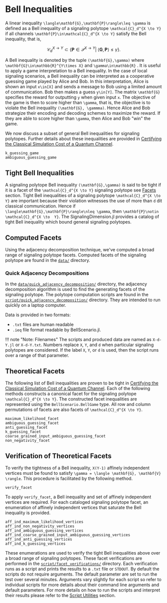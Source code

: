 # Bell Inequalities

A linear inequality ``\langle\mathbf{G},\mathbf{P}\rangle\leq \gamma`` is defined as a Bell inequality of
a signaling polytope ``\mathcal{C}_d^{X \to Y}`` if all channels ``\mathbf{P}\in\mathcal{C}_d^{X \to Y}``
satisfy the Bell inequality, that is,

```math
    \mathcal{C}_d^{X \to Y}\subset \{\mathbf{P}\in\mathcal{P}^{X \to Y}|\; \langle\mathbf{G},\mathbf{P}\rangle\leq \gamma \}.
```

A Bell inequality is  denoted by the tuple ``(\mathbf{G},\gamma)`` where ``\mathbf{G}\in\mathbb{R}^{Y\times X}``
and ``\gamma\in\mathbb{R}`` .
It is useful to apply a game interpretation to a Bell inequality.
In the case of local signaling scenarios, a Bell inequality can be interpreted
as a cooperative guessing game played by Alice and Bob.
In this interpretation, Alice is shown an input ``x\in[X]`` and sends a message
to Bob using a limited amount of communication.
Bob then makes a guess ``y\in[Y]``.
The matrix ``\mathbf{G}`` specifies the reward for outputting ``y`` when
given input ``x``.
The objective of the game is then to score higher than ``\gamma``, that is, the
objective is to violate the Bell inequality ``(\mathbf{G}, \gammma)``.
Hence Alice and Bob strategize their encoding and decoding schemes to maximize the
reward.
If they are able to score higher than ``\gamma``, then Alice and Bob "win" the game.

We now discuss a subset of general Bell inequalities for signaling polytopes.
Further details about these inequalities are provided in
[Certifying the Classical Simulation Cost of a Quantum Channel](https://arxiv.org/abs/2102.12543).

```@docs
k_guessing_game
ambiguous_guessing_game
```

## Tight Bell Inequalities

A signaling polytope Bell inequality ``(\mathbf{G},\gamma)`` is said to be tight
if it is a facet of the  ``\mathcal{C}_d^{X \to Y}`` signaling polytope see [Facets](@ref) section.
Tight Bell inequalities of a signaling polytope ``\mathcal{C}_d^{X \to Y}`` are
important because their violation witnesses the use of more than  ``d`` dit classical
communication.
Hence if ``\langle\mathbf{G},\mathbf{P}\rangle\nleq \gamma``, then ``\mathbf{P}\notin \mathcal{C}_d^{X \to  Y}``.
The SignalingDimension.jl provides a catalog of tight Bell inequality which bound general signaling polytopes.

## Computed Facets

Using the adjacency decomposition technique, we've computed a broad range of signaling polytope facets.
Computed facets of the signaling polytope are found in the [`data/`](https://github.com/ChitambarLab/SignalingDimension.jl/tree/master/data)
directory.

### Quick Adjacency Decompositions

In the [`data/quick_adjacency_decomposition/`](https://github.com/ChitambarLab/SignalingDimension.jl/tree/master/data/quick_adjacency_decomposition)
directory, the adjacency decomposition algorithm is used to find the generating facets of the signaling polytope.
The polytope computation scripts are found in the [`script/quick_adjacency_decomposition/`](https://github.com/ChitambarLab/SignalingDimension.jl/tree/master/script/quick_adjacency_decomposition) directory. They are intended to run quickly on a laptop computer.

Data is provided in two formats:
* `.txt` files are human readable
* `.ieq` file format readable by BellScenario.jl.

!!! note "Note: Filenames"
    The scripts and produced data are named as `X-d-Y.jl` or `X-d-Y.txt`. Numbers
    replace `X`, `Y`, and `d` when particular signaling polytopes are considered.
    If the label `X`, `Y`, or `d` is used, then the script runs over a range of
    that parameter.

## Theoretical Facets

The following list of Bell inequalities are proven to be tight in [Certifying the Classical Simulation Cost of a Quantum Channel](https://arxiv.org/abs/2102.12543).
Each of the following methods constructs a canonical facet for the signaling polytope ``\mathcal{C}_d^{X \to Y}``.
The constructed facet inequalities are represented using the `BellScenario.BellGame` type.
All row and column permutations of facets are also facets of ``\mathcal{C}_d^{X \to Y}``.

```@docs
maximum_likelihood_facet
ambiguous_guessing_facet
anti_guessing_facet
k_guessing_facet
coarse_grained_input_ambiguous_guessing_facet
non_negativity_facet
```

## Verification of Theoretical Facets

To verify the tightness of a Bell inequality, ``X(Y-1)`` affinely independent
vertices must be found to satisfy ``\gamma = \langle \mathbf{G}, \mathbf{V} \rangle``.
This procedure is facilitated by the following method.

```@docs
verify_facet
```

To apply `verify_facet`, a Bell inequality and set of affinely independent vertices
are required.
For each cataloged signaling polytope facet, an enumeration of
affinely independent vertices that saturate the Bell inequality is provided.

```@docs
aff_ind_maximum_likelihood_vertices
aff_ind_non_negativity_vertices
aff_ind_ambiguous_guessing_vertices
aff_ind_coarse_grained_input_ambiguous_guessing_vertices
aff_ind_anti_guessing_vertices
aff_ind_k_guessing_vertices
```

These enumerations are used to verify the tight Bell inequalities above over a
broad range of signaling polytopes.
These facet verifications are performed in the
[`script/facet_verifications/`](https://github.com/ChitambarLab/SignalingDimension.jl/tree/master/script/facet_verifications)
directory.
Each verification runs as a script and prints the results to a `.txt` file or `STDOUT`.
By default the scripts do not require arguments.
The default parameter are set to run the test over several minutes.
Arguments vary slightly for each script so refer to individual scripts for more details
about their command line arguments and default parameters.
For more details on how to run the scripts and interpret their results please refer
to the [Script Utilities](@ref) section.
